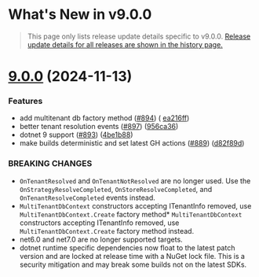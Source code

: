 # What's New in v<span class="_version">9.0.0</span>

> This page only lists release update details specific to v<span class="_version">9.0.0</span>. [Release update details for all releases are shown in the history page.](History)

<!--_release-notes-->
# [9.0.0](https://github.com/Finbuckle/Finbuckle.MultiTenant/compare/v8.0.0...v9.0.0) (2024-11-13)

### Features

* add multitenant db factory method ([#894](https://github.com/Finbuckle/Finbuckle.MultiTenant/issues/894)) (
  [ea216ff](https://github.com/Finbuckle/Finbuckle.MultiTenant/commit/ea216ffb37d241804899ab0f3cd5db1e9c6ae641))
* better tenant resolution events ([#897](https://github.com/Finbuckle/Finbuckle.MultiTenant/issues/897)) ([956ca36](https://github.com/Finbuckle/Finbuckle.MultiTenant/commit/956ca36670aa8aed38afcbbbdd78f1b79d91287c))
* dotnet 9 support ([#893](https://github.com/Finbuckle/Finbuckle.MultiTenant/issues/893)) ([4be1b88](https://github.com/Finbuckle/Finbuckle.MultiTenant/commit/4be1b88fb7103223517d2cd8a16ea62c6d6204d5))
* make builds deterministic and set latest GH actions ([#889](https://github.com/Finbuckle/Finbuckle.MultiTenant/issues/889)) ([d82f89d](https://github.com/Finbuckle/Finbuckle.MultiTenant/commit/d82f89da2f7a82bb302aaedfdb5c676cc7051273))


### BREAKING CHANGES

* `OnTenantResolved` and `OnTenantNotResolved` are no longer used. Use the `OnStrategyResolveCompleted`, `OnStoreResolveCompleted`, and `OnTenantResolveCompleted` events instead.
* `MultiTenantDbContext` constructors accepting ITenantInfo removed, use `MultiTenantDbContext.Create` factory
  method* `MultiTenantDbContext` constructors accepting ITenantInfo removed, use `MultiTenantDbContext.Create` factory method instead.
* net6.0 and net7.0 are no longer supported targets.
* dotnet runtime specific dependencies now float to the latest patch version and are locked at release time with a NuGet lock file. This is a security mitigation and may break some builds not on the latest SDKs.
<!--_release-notes-->
